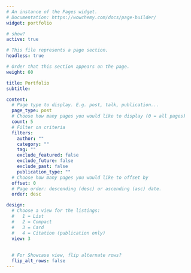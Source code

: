 ```yaml
---
# An instance of the Pages widget.
# Documentation: https://wowchemy.com/docs/page-builder/
widget: portfolio

# show?
active: true

# This file represents a page section.
headless: true

# Order that this section appears on the page.
weight: 60

title: Portfolio
subtitle:

content:
  # Page type to display. E.g. post, talk, publication...
  page_type: post
  # Choose how many pages you would like to display (0 = all pages)
  count: 5
  # Filter on criteria
  filters:
    author: ""
    category: ""
    tag: ""
    exclude_featured: false
    exclude_future: false
    exclude_past: false
    publication_type: ""
  # Choose how many pages you would like to offset by
  offset: 0
  # Page order: descending (desc) or ascending (asc) date.
  order: desc

design:
  # Choose a view for the listings:
  #   1 = List
  #   2 = Compact
  #   3 = Card
  #   4 = Citation (publication only)
  view: 3
  
  
  # For Showcase view, flip alternate rows?
  flip_alt_rows: false
---
```

